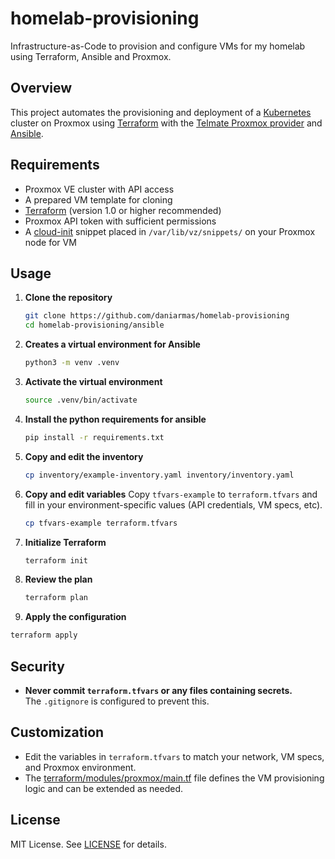 # homelab-provisioning
Infrastructure-as-Code to provision and configure VMs for my homelab using Terraform, Ansible and Proxmox.

## Overview
This project automates the provisioning and deployment of a [Kubernetes](https://kubernetes.io/) cluster on Proxmox using [Terraform](https://www.terraform.io/) with the [Telmate Proxmox provider](https://registry.terraform.io/providers/Telmate/proxmox/latest) and [Ansible](https://docs.ansible.com/). 

## Requirements
- Proxmox VE cluster with API access
- A prepared VM template for cloning
- [Terraform](https://www.terraform.io/) (version 1.0 or higher recommended)
- Proxmox API token with sufficient permissions
- A [cloud-init](https://cloud-init.io/) snippet placed in `/var/lib/vz/snippets/` on your Proxmox node for VM

## Usage
1. **Clone the repository**
   ```sh
   git clone https://github.com/daniarmas/homelab-provisioning
   cd homelab-provisioning/ansible
   ```
2. **Creates a virtual environment for Ansible**
   ```sh
   python3 -m venv .venv
   ```
3. **Activate the virtual environment**
   ```sh
   source .venv/bin/activate
   ```
4. **Install the python requirements for ansible**
   ```sh
   pip install -r requirements.txt
   ```
5. **Copy and edit the inventory**
   ```sh
   cp inventory/example-inventory.yaml inventory/inventory.yaml
   ```
6. **Copy and edit variables**
   Copy `tfvars-example` to `terraform.tfvars` and fill in your environment-specific values (API credentials, VM specs, etc).
   ```sh
   cp tfvars-example terraform.tfvars
   ```
7. **Initialize Terraform**
   ```sh
   terraform init
   ```
8. **Review the plan**
   ```sh
   terraform plan
   ```
9.  **Apply the configuration**
   ```sh
   terraform apply
   ```

## Security
- **Never commit `terraform.tfvars` or any files containing secrets.**  
  The `.gitignore` is configured to prevent this.

## Customization
- Edit the variables in `terraform.tfvars` to match your network, VM specs, and Proxmox environment.
- The [terraform/modules/proxmox/main.tf](terraform/modules/proxmox/main.tf) file defines the VM provisioning logic and can be extended as needed.

## License
MIT License. See [LICENSE](LICENSE) for details.